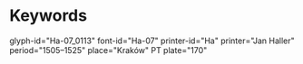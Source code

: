 # Keywords
glyph-id="Ha-07_0113"
font-id="Ha-07"
printer-id="Ha"
printer="Jan Haller"
period="1505–1525"
place="Kraków"
PT plate="170"
